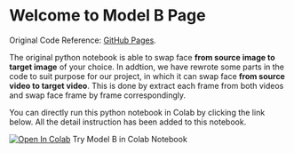 # Welcome to Model B Page

Original Code Reference: [GitHub Pages](https://github.com/shaoanlu/fewshot-face-translation-GAN).

The original python notebook is able to swap face **from source image to target image** of your choice. In addtion, we have rewrote some parts in the code to suit purpose for our project, in which it can swap face **from source video to target video**. This is done by extract each frame from both videos and swap face frame by frame correspondingly.

You can directly run this python notebook in Colab by clicking the link below. All the detail instruction has been added to this notebook.

[![Open In Colab](https://colab.research.google.com/assets/colab-badge.svg)](https://colab.research.google.com/github/richarduuz/Research_Project/blob/master/ModelB/ModelB.ipynb) Try Model B in Colab Notebook
